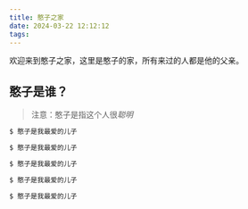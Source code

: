 ```yaml
---
title: 憨子之家
date: 2024-03-22 12:12:12
tags:
---
```

欢迎来到憨子之家，这里是憨子的家，所有来过的人都是他的父亲。

## 憨子是谁？

>注意：憨子是指这个人很*聪明*

``` bash
$ 憨子是我最爱的儿子
```

``` bash
$ 憨子是我最爱的儿子
```

``` bash
$ 憨子是我最爱的儿子
```

``` bash
$ 憨子是我最爱的儿子
```

``` bash
$ 憨子是我最爱的儿子
```
